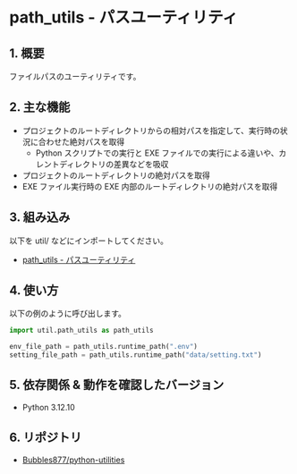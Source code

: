 ﻿# path_utils - パスユーティリティ

## 1. 概要

ファイルパスのユーティリティです。

## 2. 主な機能

- プロジェクトのルートディレクトリからの相対パスを指定して、実行時の状況に合わせた絶対パスを取得
  - Python スクリプトでの実行と EXE ファイルでの実行による違いや、カレントディレクトリの差異などを吸収
- プロジェクトのルートディレクトリの絶対パスを取得
- EXE ファイル実行時の EXE 内部のルートディレクトリの絶対パスを取得

## 3. 組み込み

以下を util/ などにインポートしてください。

- [path_utils - パスユーティリティ](path_utils.py)

## 4. 使い方

以下の例のように呼び出します。

```python
import util.path_utils as path_utils

env_file_path = path_utils.runtime_path(".env")
setting_file_path = path_utils.runtime_path("data/setting.txt")
```

## 5. 依存関係 & 動作を確認したバージョン

- Python 3.12.10

## 6. リポジトリ

- [Bubbles877/python-utilities](https://github.com/Bubbles877/python-utilities)
